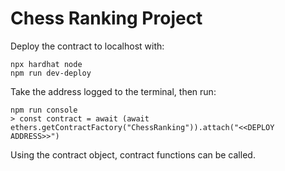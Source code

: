 # Chess Ranking Project

Deploy the contract to localhost with:
```
npx hardhat node
npm run dev-deploy
```

Take the address logged to the terminal, then run:
```
npm run console
> const contract = await (await ethers.getContractFactory("ChessRanking")).attach("<<DEPLOY ADDRESS>>")
```

Using the contract object, contract functions can be called.
